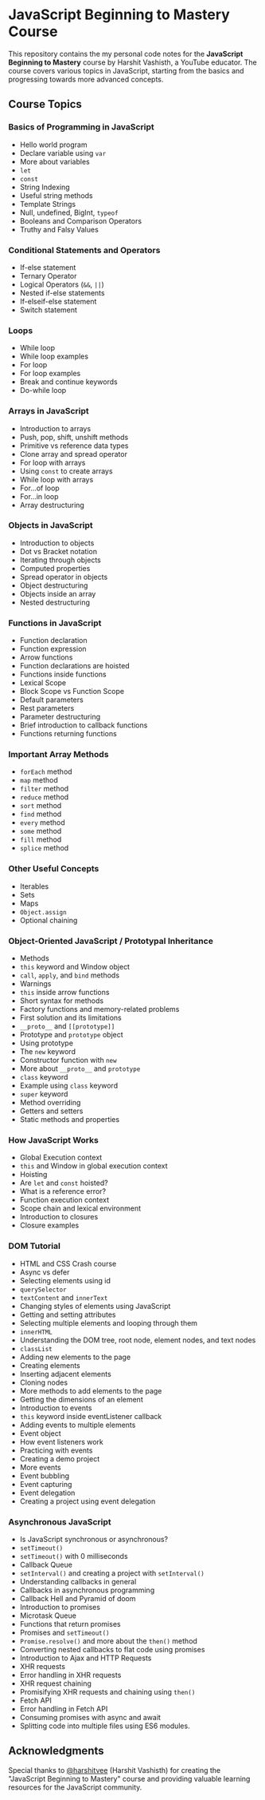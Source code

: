 
# JavaScript Beginning to Mastery Course

This repository contains the my personal code notes for the **JavaScript Beginning to Mastery** course by Harshit Vashisth, a YouTube educator. The course covers various topics in JavaScript, starting from the basics and progressing towards more advanced concepts. 

## Course Topics

### Basics of Programming in JavaScript
- Hello world program
- Declare variable using `var`
- More about variables
- `let`
- `const`
- String Indexing
- Useful string methods
- Template Strings
- Null, undefined, BigInt, `typeof`
- Booleans and Comparison Operators
- Truthy and Falsy Values

### Conditional Statements and Operators
- If-else statement
- Ternary Operator
- Logical Operators (`&&`, `||`)
- Nested if-else statements
- If-elseif-else statement
- Switch statement

### Loops
- While loop
- While loop examples
- For loop
- For loop examples
- Break and continue keywords
- Do-while loop

### Arrays in JavaScript
- Introduction to arrays
- Push, pop, shift, unshift methods
- Primitive vs reference data types
- Clone array and spread operator
- For loop with arrays
- Using `const` to create arrays
- While loop with arrays
- For...of loop
- For...in loop
- Array destructuring

### Objects in JavaScript
- Introduction to objects
- Dot vs Bracket notation
- Iterating through objects
- Computed properties
- Spread operator in objects
- Object destructuring
- Objects inside an array
- Nested destructuring

### Functions in JavaScript
- Function declaration
- Function expression
- Arrow functions
- Function declarations are hoisted
- Functions inside functions
- Lexical Scope
- Block Scope vs Function Scope
- Default parameters
- Rest parameters
- Parameter destructuring
- Brief introduction to callback functions
- Functions returning functions

### Important Array Methods
- `forEach` method
- `map` method
- `filter` method
- `reduce` method
- `sort` method
- `find` method
- `every` method
- `some` method
- `fill` method
- `splice` method

### Other Useful Concepts
- Iterables
- Sets
- Maps
- `Object.assign`
- Optional chaining

### Object-Oriented JavaScript / Prototypal Inheritance
- Methods
- `this` keyword and Window object
- `call`, `apply`, and `bind` methods
- Warnings
- `this` inside arrow functions
- Short syntax for methods
- Factory functions and memory-related problems
- First solution and its limitations
- `__proto__` and `[[prototype]]`
- Prototype and `prototype` object
- Using prototype
- The `new` keyword
- Constructor function with `new`
- More about `__proto__` and `prototype`
- `class` keyword
- Example using `class` keyword
- `super` keyword
- Method overriding
- Getters and setters
- Static methods and properties

### How JavaScript Works
- Global Execution context
- `this` and Window in global execution context
- Hoisting
- Are `let` and `const` hoisted?
- What is a reference error?
- Function execution context
- Scope chain and lexical environment
- Introduction to closures
- Closure examples

### DOM Tutorial
- HTML and CSS Crash course
- Async vs defer
- Selecting elements using id
- `querySelector`
- `textContent` and `innerText`
- Changing styles of elements using JavaScript
- Getting and setting attributes
- Selecting multiple elements and looping through them
- `innerHTML`
- Understanding the DOM tree, root node, element nodes, and text nodes
- `classList`
- Adding new elements to the page
- Creating elements
- Inserting adjacent elements
- Cloning nodes
- More methods to add elements to the page
- Getting the dimensions of an element
- Introduction to events
- `this` keyword inside eventListener callback
- Adding events to multiple elements
- Event object
- How event listeners work
- Practicing with events
- Creating a demo project
- More events
- Event bubbling
- Event capturing
- Event delegation
- Creating a project using event delegation

### Asynchronous JavaScript
- Is JavaScript synchronous or asynchronous?
- `setTimeout()`
- `setTimeout()` with 0 milliseconds
- Callback Queue
- `setInterval()` and creating a project with `setInterval()`
- Understanding callbacks in general
- Callbacks in asynchronous programming
- Callback Hell and Pyramid of doom
- Introduction to promises
- Microtask Queue
- Functions that return promises
- Promises and `setTimeout()`
- `Promise.resolve()` and more about the `then()` method
- Converting nested callbacks to flat code using promises
- Introduction to Ajax and HTTP Requests
- XHR requests
- Error handling in XHR requests
- XHR request chaining
- Promisifying XHR requests and chaining using `then()`
- Fetch API
- Error handling in Fetch API
- Consuming promises with async and await
- Splitting code into multiple files using ES6 modules.



## Acknowledgments

Special thanks to [@harshitvee](https://github.com/harshitvee) (Harshit Vashisth) for creating the "JavaScript Beginning to Mastery" course and providing valuable learning resources for the JavaScript community.
